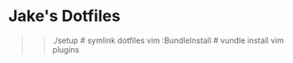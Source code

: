 Jake's Dotfiles
===============

>> ./setup              # symlink dotfiles
>> vim
:BundleInstall          # vundle install vim plugins

